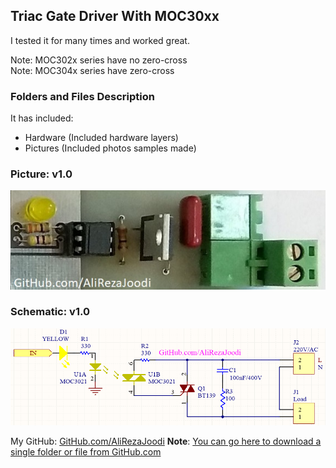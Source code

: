 ## Triac Gate Driver With MOC30xx
I tested it for many times and worked great.

Note: MOC302x series have no zero-cross  
Note: MOC304x series have zero-cross  

### Folders and Files Description
It has included:
- Hardware (Included hardware layers)
- Pictures (Included photos samples made)

### Picture: v1.0
![](Pictures/v1.0.jpg)

### Schematic: v1.0
![](Hardware/v1.0.png)

My GitHub: [GitHub.com/AliRezaJoodi](https://github.com/AliRezaJoodi)
**Note**: [You can go here to download a single folder or file from GitHub.com](https://minhaskamal.github.io/DownGit/#/home)
